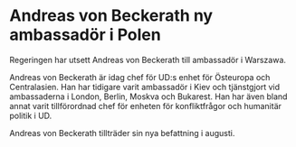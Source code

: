# Andreas von Beckerath ny ambassadör i Polen

Regeringen har utsett Andreas von Beckerath till ambassadör i Warszawa.

Andreas von Beckerath är idag chef för UD:s enhet för Östeuropa och Centralasien. Han har tidigare varit ambassadör i Kiev och tjänstgjort vid ambassaderna i London, Berlin, Moskva och Bukarest. Han har även bland annat varit tillförordnad chef för enheten för konfliktfrågor och humanitär politik i UD.

Andreas von Beckerath tillträder sin nya befattning i augusti.
